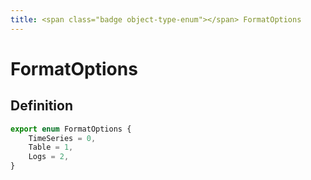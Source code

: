 ```yaml
---
title: <span class="badge object-type-enum"></span> FormatOptions
---
```

# <span class="badge object-type-enum"></span> FormatOptions

## Definition

```typescript
export enum FormatOptions {
	TimeSeries = 0,
	Table = 1,
	Logs = 2,
}

```
